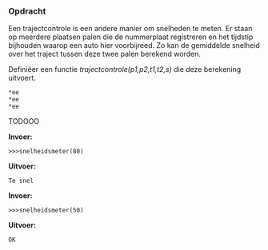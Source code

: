 ### Opdracht
Een trajectcontrole is een andere manier om snelheden te meten. Er staan op meerdere plaatsen palen die de nummerplaat registreren en het tijdstip bijhouden waarop een auto hier voorbijreed. Zo kan de gemiddelde snelheid over het traject tussen deze twee palen berekend worden.

Definiëer een functie *trajectcontrole(p1,p2,t1,t2,s)* die deze berekening uitvoert.

    *ee
    *ee
    *ee

TODOOO


**Invoer:**

    >>>snelheidsmeter(80)


**Uitvoer:**

    Te snel

**Invoer:**

    >>>snelheidsmeter(50)


**Uitvoer:**

    OK
